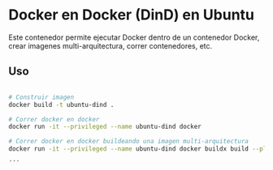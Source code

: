 Docker en Docker (DinD) en Ubuntu
==================================
Este contenedor permite ejecutar Docker dentro de un contenedor Docker, crear imagenes multi-arquitectura, correr contenedores, etc.

Uso
---
```bash

# Construir imagen
docker build -t ubuntu-dind .

# Correr docker en docker
docker run -it --privileged --name ubuntu-dind docker

# Correr docker en docker buildeando una imagen multi-arquitectura
docker run -it --privileged --name ubuntu-dind docker buildx build --platform linux/amd64,linux/arm64,linux/arm/v7 -t someTag .

´´´


